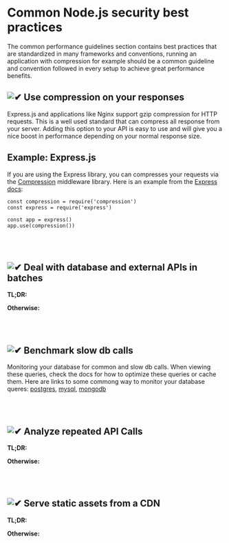 [✔]: ../../assets/images/checkbox-small-blue.png

# Common Node.js security best practices

The common performance guidelines section contains best practices that are standardized in many frameworks and conventions, running an application with compression for example should be a common guideline and convention followed in every setup to achieve great performance benefits.

## ![✔] Use compression on your responses

Express.js and applications like Nginx support gzip compression for HTTP requests. This is a well used standard that can compress all response from your server. Adding this option to your API is easy to use and will give you a nice boost in performance depending on your normal response size.

## Example: Express.js

If you are using the Express library, you can compresses your requests via the [Compression](https://github.com/expressjs/compression) middleware library. Here is an example from the [Express docs](https://expressjs.com/en/advanced/best-practice-performance.html#use-gzip-compression):

```
const compression = require('compression')
const express = require('express')

const app = express()
app.use(compression())
```

<br/><br/>


## ![✔] Deal with database and external APIs in batches

**TL;DR:** 

**Otherwise:** 


<br/><br/>


## ![✔] Benchmark slow db calls

Monitoring your database for common and slow db calls. When viewing these queries, check the docs for how to optimize these queries or cache them. Here are links to some commong way to monitor your database queres: [postgres](https://wiki.postgresql.org/wiki/Monitoring), [mysql](https://www.digitalocean.com/community/tutorials/how-to-use-mysql-query-profiling), [mongodb](https://stackoverflow.com/questions/15204341/mongodb-logging-all-queries)

<br/><br/>

## ![✔] Analyze repeated API Calls

**TL;DR:** 

**Otherwise:** 


<br/><br/>

## ![✔] Serve static assets from a CDN

**TL;DR:** 

**Otherwise:** 


<br/><br/>


